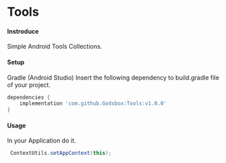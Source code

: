 # Tools

#### Instroduce

Simple Android Tools Collections.

#### Setup

Gradle (Android Studio)
Insert the following dependency to build.gradle file of your project.

```groovy
dependencies {
    implementation 'com.github.Godsbox:Tools:v1.0.0'
}
```

#### Usage

In your Application do it.

```groovy
 ContextUtils.setAppContext(this);
```
